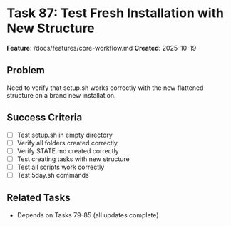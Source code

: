 # Task 87: Test Fresh Installation with New Structure

**Feature**: /docs/features/core-workflow.md
**Created**: 2025-10-19

## Problem
Need to verify that setup.sh works correctly with the new flattened structure on a brand new installation.

## Success Criteria
- [ ] Test setup.sh in empty directory
- [ ] Verify all folders created correctly
- [ ] Verify STATE.md created correctly
- [ ] Test creating tasks with new structure
- [ ] Test all scripts work correctly
- [ ] Test 5day.sh commands

## Related Tasks
- Depends on Tasks 79-85 (all updates complete)
